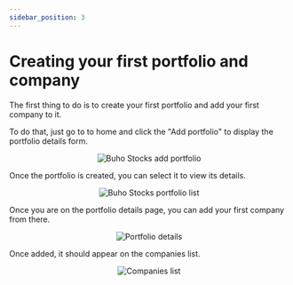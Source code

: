 ```yaml
---
sidebar_position: 3
---
```


# Creating your first portfolio and company

The first thing to do is to create your first portfolio and add your first company to it.

To do that, just go to to home and click the "Add portfolio" to display the portfolio details form.

<p align="center">
<img src={require('./assets/screenshots/0.100.6/add-portfolio.png').default} alt="Buho Stocks add portfolio"/>
</p>

Once the portfolio is created, you can select it to view its details.

<p align="center">
<img src={require('./assets/screenshots/0.100.6/first-portfolio.png').default} alt="Buho Stocks portfolio list"/>
</p>

Once you are on the portfolio details page, you can add your first company from there.

<p align="center">
<img src={require('./assets/screenshots/0.100.6/portfolio-details.png').default} alt="Portfolio details"/>
</p>

Once added, it should appear on the companies list.

<p align="center">
<img src={require('./assets/screenshots/0.100.6/companies-list.png').default} alt="Companies list"/>
</p>